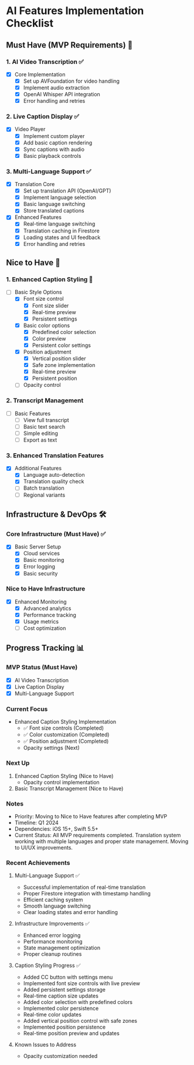 # AI Features Implementation Checklist

## Must Have (MVP Requirements) 🎯

### 1. AI Video Transcription ✅
- [x] Core Implementation
  - [x] Set up AVFoundation for video handling
  - [x] Implement audio extraction
  - [x] OpenAI Whisper API integration
  - [x] Error handling and retries

### 2. Live Caption Display ✅
- [x] Video Player
  - [x] Implement custom player
  - [x] Add basic caption rendering
  - [x] Sync captions with audio
  - [x] Basic playback controls

### 3. Multi-Language Support ✅
- [x] Translation Core
  - [x] Set up translation API (OpenAI/GPT)
  - [x] Implement language selection
  - [x] Basic language switching
  - [x] Store translated captions
- [x] Enhanced Features
  - [x] Real-time language switching
  - [x] Translation caching in Firestore
  - [x] Loading states and UI feedback
  - [x] Error handling and retries

## Nice to Have 🎁

### 1. Enhanced Caption Styling 🚧
- [ ] Basic Style Options
  - [x] Font size control
    - [x] Font size slider
    - [x] Real-time preview
    - [x] Persistent settings
  - [x] Basic color options
    - [x] Predefined color selection
    - [x] Color preview
    - [x] Persistent color settings
  - [x] Position adjustment
    - [x] Vertical position slider
    - [x] Safe zone implementation
    - [x] Real-time preview
    - [x] Persistent position
  - [ ] Opacity control

### 2. Transcript Management
- [ ] Basic Features
  - [ ] View full transcript
  - [ ] Basic text search
  - [ ] Simple editing
  - [ ] Export as text

### 3. Enhanced Translation Features
- [x] Additional Features
  - [x] Language auto-detection
  - [x] Translation quality check
  - [ ] Batch translation
  - [ ] Regional variants

## Infrastructure & DevOps 🛠️

### Core Infrastructure (Must Have) ✅
- [x] Basic Server Setup
  - [x] Cloud services
  - [x] Basic monitoring
  - [x] Error logging
  - [x] Basic security

### Nice to Have Infrastructure
- [x] Enhanced Monitoring
  - [x] Advanced analytics
  - [x] Performance tracking
  - [x] Usage metrics
  - [ ] Cost optimization

## Progress Tracking 📊

### MVP Status (Must Have)
- [x] AI Video Transcription
- [x] Live Caption Display
- [x] Multi-Language Support

### Current Focus
- Enhanced Caption Styling Implementation
  - ✅ Font size controls (Completed)
  - ✅ Color customization (Completed)
  - ✅ Position adjustment (Completed)
  - Opacity settings (Next)

### Next Up
1. Enhanced Caption Styling (Nice to Have)
   - Opacity control implementation
2. Basic Transcript Management (Nice to Have)

### Notes
- Priority: Moving to Nice to Have features after completing MVP
- Timeline: Q1 2024
- Dependencies: iOS 15+, Swift 5.5+
- Current Status: All MVP requirements completed. Translation system working with multiple languages and proper state management. Moving to UI/UX improvements.

### Recent Achievements
1. Multi-Language Support ✅
   - Successful implementation of real-time translation
   - Proper Firestore integration with timestamp handling
   - Efficient caching system
   - Smooth language switching
   - Clear loading states and error handling

2. Infrastructure Improvements ✅
   - Enhanced error logging
   - Performance monitoring
   - State management optimization
   - Proper cleanup routines

3. Caption Styling Progress ✅
   - Added CC button with settings menu
   - Implemented font size controls with live preview
   - Added persistent settings storage
   - Real-time caption size updates
   - Added color selection with predefined colors
   - Implemented color persistence
   - Real-time color updates
   - Added vertical position control with safe zones
   - Implemented position persistence
   - Real-time position preview and updates

4. Known Issues to Address
   - Opacity customization needed 